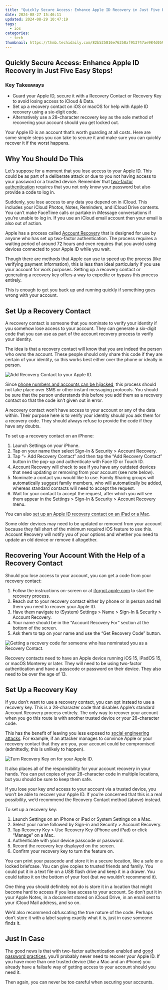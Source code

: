 ```yaml
---
title: "Quickly Secure Access: Enhance Apple ID Recovery in Just Five Easy Steps!"
date: 2024-08-27 15:46:11
updated: 2024-08-29 10:47:19
tags:
  - ios
categories:
  - tech
thumbnail: https://thmb.techidaily.com/82b525816e76358af913747ae984d059f5f8a464efd989151aa021dad93dd957.jpg
---
```


## Quickly Secure Access: Enhance Apple ID Recovery in Just Five Easy Steps!

### Key Takeaways

* Guard your Apple ID, secure it with a Recovery Contact or Recovery Key to avoid losing access to iCloud & Data.
* Set up a recovery contact on iOS or macOS for help with Apple ID recovery using a six-digit code.
* Alternatively use a 28-character recovery key as the sole method of recovering your account should you get locked out.

 Your Apple ID is an account that’s worth guarding at all costs. Here are some simple steps you can take to secure it and make sure you can quickly recover it if the worst happens.

##  Why You Should Do This

 Let’s suppose for a moment that you lose access to your Apple ID. This could be as part of a deliberate attack or due to you not having access to your password or a trusted device. Remember that [two-factor authentication](https://extra-approaches.techidaily.com/updated-premiere-visionary-film-glimpses/) requires that you not only know your password but also provide a code to log in.

 Suddenly, you lose access to any data you depend on in iCloud. This includes your iCloud Photos, Notes, Reminders, and iCloud Drive contents. You can’t make FaceTime calls or partake in iMessage conversations if you’re unable to log in. If you use an iCloud email account then your email is also out of action.

 Apple has a process called [Account Recovery](https://support.apple.com/en-us/118574) that is designed for use by anyone who has set up two-factor authentication. The process requires a waiting period of around 72 hours and even requires that you avoid using devices connected to your Apple ID while you wait.

 Though there are methods that Apple can use to speed up the process (like verifying payment information), this is less than ideal particularly if you use your account for work purposes. Setting up a recovery contact or generating a recovery key offers a way to expedite or bypass this process entirely.

 This is enough to get you back up and running quickly if something goes wrong with your account.

##  Set Up a Recovery Contact

 A recovery contact is someone that you nominate to verify your identity if you somehow lose access to your account. They can generate a six-digit code that you can use as part of the account recovery process to verify your identity.

 The idea is that a recovery contact will know that you are indeed the person who owns the account. These people should only share this code if they are certain of your identity, so this works best either over the phone or ideally in person.

![Add Recovery Contact to your Apple ID.](https://static1.howtogeekimages.com/wordpress/wp-content/uploads/2024/04/add_recovery_contact.jpg) 

 Since [phone numbers and accounts can be hijacked](https://fix-guide.techidaily.com/how-to-resolve-itel-a60s-screen-not-working-drfone-by-drfone-fix-android-problems-fix-android-problems/), this process should not take place over SMS or other instant messaging protocols. You should be sure that the person understands this before you add them as a recovery contact so that the code isn’t given out in error.

 A recovery contact won’t have access to your account or any of the data within. Their purpose here is to verify your identity should you ask them for a recovery code. They should always refuse to provide the code if they have any doubts.

 To set up a recovery contact on an iPhone:

1. Launch Settings on your iPhone.
2. Tap on your name then select Sign-In & Security > Account Recovery.
3. Tap “+ Add Recovery Contact” and then tap the “Add Recovery Contact” button in the pop-up and authenticate with Face ID or Touch ID.
4. Account Recovery will check to see if you have any outdated devices that need updating or removing from your account (see note below).
5. Nominate a contact you would like to use. Family Sharing groups will automatically suggest family members, who will automatically be added, whereas standard contacts will need to accept the request.
6. Wait for your contact to accept the request, after which you will see them appear in the Settings > Sign-In & Security > Account Recovery menu.

 You can also [set up an Apple ID recovery contact on an iPad or a Mac](https://youtube-data.techidaily.com/ed-in-2024-the-essential-guide-to-understanding-youtubes-earnings-mechanics-cpm/).

 Some older devices may need to be updated or removed from your account because they fall short of the minimum required iOS feature to use this. Account Recovery will notify you of your options and whether you need to update an old device or remove it altogether.

##  Recovering Your Account With the Help of a Recovery Contact

 Should you lose access to your account, you can get a code from your recovery contact:

1. Follow the instructions on-screen or at [iforgot.apple.com](https://iforgot.apple.com/password/verify/appleid) to start the recovery process.
2. Reach out to your recovery contact either by phone or in person and tell them you need to recover your Apple ID.
3. Have them navigate to (System) Settings > Name > Sign-In & Security > Account Recovery.
4. Your name should be in the “Account Recovery For” section at the bottom of the screen.
5. Ask them to tap on your name and use the “Get Recovery Code” button.

![Getting a recovery code for someone who has nominated you as a Recovery Contact.](https://static1.howtogeekimages.com/wordpress/wp-content/uploads/2024/04/account_recovery_code.jpg) 

 Recovery contacts need to have an Apple device running iOS 15, iPadOS 15, or macOS Monterey or later. They will need to be using two-factor authentication and have a passcode or password on their device. They also need to be over the age of 13.

##  Set Up a Recovery Key

 If you don’t want to use a recovery contact, you can opt instead to use a recovery key. This is a 28-character code that disables Apple’s standard Account Recovery process entirely. The only way to recover your account when you go this route is with another trusted device or your 28-character code.

 This has the benefit of leaving you less exposed to [social engineering attacks](https://fake-location.techidaily.com/can-life360-track-or-see-text-messages-what-can-you-do-with-life360-on-honor-x9b-drfone-by-drfone-virtual-android/). For example, if an attacker manages to convince Apple or your recovery contact that they are you, your account could be compromised (admittedly, this is unlikely to happen).

![Turn Recovery Key on for your Apple ID.](https://static1.howtogeekimages.com/wordpress/wp-content/uploads/2024/04/recovery_key.jpg) 

 It also places all of the responsibility for your account recovery in your hands. You can put copies of your 28-character code in multiple locations, but you should be sure to keep them safe.

 If you lose your key _and_ access to your account via a trusted device, you won’t be able to recover your Apple ID. If you’re concerned that this is a real possibility, we’d recommend the Recovery Contact method (above) instead.

 To set up a recovery key:

1. Launch Settings on an iPhone or iPad or System Settings on a Mac.
2. Select your name followed by Sign-in and Security > Account Recovery.
3. Tap Recovery Key > Use Recovery Key (iPhone and iPad) or click “Manage” on a Mac.
4. Authenticate with your device passcode or password.
5. Record the recovery key displayed on the screen.
6. Confirm your recovery key to turn the feature on.

 You can print your passcode and store it in a secure location, like a safe or a locked briefcase. You can give copies to trusted friends and family. You could put it in a text file on a USB flash drive and keep it in a drawer. You could tattoo it on the bottom of your foot (but we wouldn’t recommend it).

 One thing you should definitely not do is store it in a location that might become hard to access if you lose access to your account. So don’t put it in your Apple Notes, in a document stored on iCloud Drive, in an email sent to your iCloud Mail address, and so on.

 We’d also recommend obfuscating the true nature of the code. Perhaps don’t store it with a label saying exactly what it is, just in case someone finds it.

##  Just In Case

 The good news is that with two-factor authentication enabled and [good password practices](https://extra-tips.techidaily.com/mastering-mobile-alter-picture-size-on-iphone-easefully/), you’ll probably never need to recover your Apple ID. If you have more than one trusted device (like a Mac and an iPhone) you already have a failsafe way of getting access to your account should you need it.

 Then again, you can never be too careful when securing your accounts.

<ins class="adsbygoogle"
     style="display:block"
     data-ad-format="autorelaxed"
     data-ad-client="ca-pub-7571918770474297"
     data-ad-slot="1223367746"></ins>



<ins class="adsbygoogle"
     style="display:block"
     data-ad-client="ca-pub-7571918770474297"
     data-ad-slot="8358498916"
     data-ad-format="auto"
     data-full-width-responsive="true"></ins>
